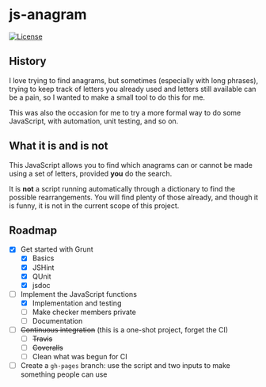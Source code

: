 # js-anagram

<!---
[![Build Status][1]][2]
[![Coverage Status][3]][4]
--->

[![License][5]][6]

<!---
[![Go and play][7]][8]
--->

## History

I love trying to find anagrams, but sometimes (especially with long phrases), trying to keep track
of letters you already used and letters still available can be a pain, so I wanted to make a small
tool to do this for me.

This was also the occasion for me to try a more formal way to do some JavaScript, with automation,
unit testing, and so on.

## What it is and is not

This JavaScript allows you to find which anagrams can or cannot be made using a set of letters,
provided **you** do the search.

It is **not** a script running automatically through a dictionary to find the possible
rearrangements. You will find plenty of those already, and though it is funny, it is not in the
current scope of this project.

## Roadmap

* [x] Get started with Grunt
  * [x] Basics
  * [x] JSHint
  * [x] QUnit
  * [x] jsdoc
* [ ] Implement the JavaScript functions
  * [x] Implementation and testing
  * [ ] Make checker members private
  * [ ] Documentation
* [ ] ~~Continuous integration~~ (this is a one-shot project, forget the CI)
  * [ ] ~~Travis~~
  * [ ] ~~Coveralls~~
  * [ ] Clean what was begun for CI
* [ ] Create a ``gh-pages`` branch: use the script and two inputs to make something people can use

<!---
[1]: http://img.shields.io/travis/cyChop/js-anagram/master.svg
[2]: https://travis-ci.org/cyChop/js-anagram
[3]: http://img.shields.io/coveralls/cyChop/js-anagram/master.svg
[4]: https://coveralls.io/r/cyChop/js-anagram?branch=master
--->

[5]: https://img.shields.io/badge/license-MIT-blue.svg
[6]: http://opensource.org/licenses/MIT

<!---
[7]: https://img.shields.io/badge/Go_and_play-%E2%96%BA-brightgreen.svg
[8]: http://cychop.github.io/js-anagram
--->
